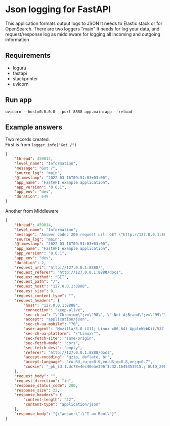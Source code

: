 # Json logging for FastAPI
This application formats output logs to JSON It needs to Elastic stack or for OpenSearch.
There are two loggers "main" It needs for log your data, and request/response log as middleware for logging all incoming and outgoing information

## Requirements
- loguru
- fastapi
- stackprinter
- uvicorn

## Run app
`uvicorn --host=0.0.0.0 --port 8888 app.main:app --reload`

## Example answers
Two records created. \
First is from `logger.info("Got /")`
```json
{
    "thread": 459014,
    "level_name": "Information",
    "message": "Got /",
    "source_log": "main",
    "@timestamp": "2022-03-16T09:51:03+03:00",
    "app_name": "FastAPI example application",
    "app_version": "0.0.1",
    "app_env": "dev",
    "duration": 649
}
```
Another from Middleware
```json
{
    "thread": 459014,
    "level_name": "Information",
    "message": "Answer code: 200 request url: GET \"http://127.0.0.1:8888/\" duration: 2 ms ",
    "source_log": "main",
    "@timestamp": "2022-03-16T09:51:03+03:00",
    "app_name": "FastAPI example application",
    "app_version": "0.0.1",
    "app_env": "dev",
    "duration": 2,
    "request_uri": "http://127.0.0.1:8888/",
    "request_referer": "http://127.0.0.1:8888/docs",
    "request_method": "GET",
    "request_path": "/",
    "request_host": "127.0.0.1:8888",
    "request_size": 0,
    "request_content_type": "",
    "request_headers": {
        "host": "127.0.0.1:8888",
        "connection": "keep-alive",
        "sec-ch-ua": "\"Chromium\";v=\"98\", \" Not A;Brand\";v=\"99\"",
        "accept": "application/json",
        "sec-ch-ua-mobile": "?0",
        "user-agent": "Mozilla/5.0 (X11; Linux x86_64) AppleWebKit/537.36 (KHTML, like Gecko) Chrome/98.0.4758.121 Safari/537.36",
        "sec-ch-ua-platform": "\"Linux\"",
        "sec-fetch-site": "same-origin",
        "sec-fetch-mode": "cors",
        "sec-fetch-dest": "empty",
        "referer": "http://127.0.0.1:8888/docs",
        "accept-encoding": "gzip, deflate, br",
        "accept-language": "ru-RU,ru;q=0.9,en-US;q=0.8,en;q=0.7",
        "cookie": "_pk_id.1.dc78=4ec40eae396f1c32.1645453915.; GUID_20B40965CCF8B7300FCB1E3B5CB9925FB27970B0_8888=NcjlKqKxMJq9RgiYXEf3; io=fSKn7g-dE_J63nxDAAAA"
    },
    "request_body": "",
    "request_direction": "in",
    "response_status_code": 200,
    "response_size": 22,
    "response_headers": {
        "content-length": "22",
        "content-type": "application/json"
    },
    "response_body": "{\"answer\":\"I am Root\"}"
}
```
